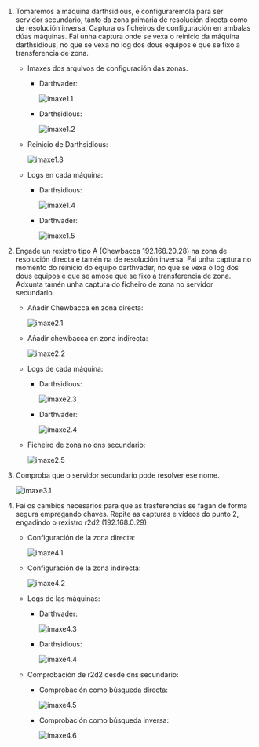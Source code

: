 1. Tomaremos a máquina darthsidious, e configuraremola para ser servidor secundario, tanto da zona primaria de resolución directa como de resolución inversa. Captura os ficheiros de configuración en ambalas dúas máquinas. Fai unha captura onde se vexa o reinicio da máquina darthsidious, no que se vexa no log dos dous equipos e que se fixo a transferencia de zona.

    - Imaxes dos arquivos de configuración das zonas.

        - Darthvader:
            
            ![imaxe1.1](capturas\solapt1.1.png)

        - Darthsidious:

            ![imaxe1.2](capturas\solapt1.2.png)

    - Reinicio de Darthsidious:

        ![imaxe1.3](capturas\solapt1.3.png)

    - Logs en cada máquina:

        - Darthsidious:

            ![imaxe1.4](capturas\solapt1.4.png)

        - Darthvader:

            ![imaxe1.5](capturas\solapt1.5.png)

2. Engade un rexistro tipo A (Chewbacca 192.168.20.28) na zona de resolución directa e tamén na de resolución inversa.  Fai unha captura no momento do reinicio do equipo darthvader, no que se vexa o log dos dous equipos e que se amose que se fixo a transferencia de zona. Adxunta tamén unha captura do ficheiro de zona no servidor secundario.

    - Añadir Chewbacca en zona directa:

        ![imaxe2.1](capturas\solapt2.1.png)

    - Añadir chewbacca en zona indirecta:

        ![imaxe2.2](capturas\solapt2.2.png)

    - Logs de cada máquina:

        - Darthsidious:

            ![imaxe2.3](capturas\solapt2.3.png)

        - Darthvader:

            ![imaxe2.4](capturas\solapt2.4.png)

    - Ficheiro de zona no dns secundario:

        ![imaxe2.5](capturas\solapt2.5.png)

3. Comproba que o servidor secundario pode resolver ese nome.

    ![imaxe3.1](capturas\solapt3.1.png)

4. Fai os cambios necesarios para que as trasferencias se fagan de forma segura empregando chaves.  Repite as capturas e vídeos do punto 2, engadindo o rexistro r2d2 (192.168.0.29)

    - Configuración de la zona directa:
        
        ![imaxe4.1](capturas\solapt4.1.png)
    
    - Configuración de la zona indirecta:

        ![imaxe4.2](capturas\solapt4.2.png)

    - Logs de las máquinas:

        - Darthvader:

            ![imaxe4.3](capturas\solapt4.3.png)

        - Darthsidious:

            ![imaxe4.4](capturas\solapt4.4.png)

    - Comprobación de r2d2 desde dns secundario:

        - Comprobación como búsqueda directa:
            
            ![imaxe4.5](capturas\solapt4.5.png)
        
        - Comprobación como búsqueda inversa:

            ![imaxe4.6](capturas\solapt4.6.png)